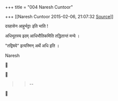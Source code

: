 +++
title = "004 Naresh Cuntoor"

+++
[[Naresh Cuntoor	2015-02-06, 21:07:32 [Source](https://groups.google.com/g/samskrita/c/nwb4vIiDpv8)]]



दरहासेन आहुर्भट्टाः इति भाति !  
  

अधिभूतस्य इदम् आधिभौतिकमिति तद्धितान्तं मन्ये ।  
  

"तद्विषये" इत्यस्मिन् अर्थे अधि इति ।  

  

Naresh

  





> 
> > 
> > --  
> > 
> > 



